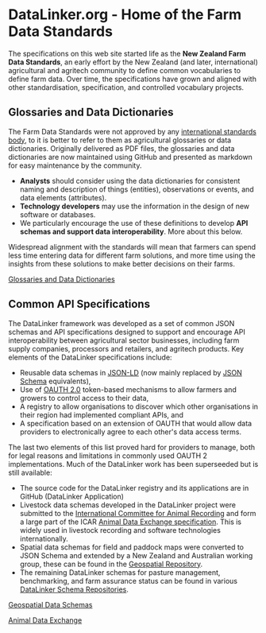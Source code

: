 # DataLinker.org - Home of the Farm Data Standards
  
The specifications on this web site started life as the **New Zealand Farm Data Standards**, an early effort by the New Zealand (and later, international) agricultural and agritech community to define common vocabularies to define farm data. Over time, the specifications have grown and aligned with other standardisation, specification, and controlled vocabulary projects. 

## Glossaries and Data Dictionaries
The Farm Data Standards were not approved by any [international standards body](https://en.wikipedia.org/wiki/Standards_organization), to it is better to refer to them as agricultural glossaries or data dictionaries. Originally delivered as PDF files, the glossaries and data dictionaries are now maintained using GitHub and presented as markdown for easy maintenance by the community.

* **Analysts** should consider using the data dictionaries for consistent naming and description of things (entities), observations or events, and data elements (attributes).
* **Technology developers** may use the information in the design of new software or databases.
* We particularly encourage the use of these definitions to develop **API schemas and support data interoperability**. More about this below.

Widespread alignment with the standards will mean that farmers can spend less time entering data for different farm solutions, and more time using the insights from these solutions to make better decisions on their farms.

<a href="https://www.datalinker.org/overview" class="btn" style="align-items:center">Glossaries and Data Dictionaries</a>

## Common API Specifications
The DataLinker framework was developed as a set of common JSON schemas and API specifications designed to support and encourage API interoperability between agricultural sector businesses, including farm supply companies, processors and retailers, and agritech products. Key elements of the DataLinker specifications include:
* Reusable data schemas in [JSON-LD](https://json-ld.org/) (now mainly replaced by [JSON Schema](https://json-schema.org/) equivalents),
* Use of [OAUTH 2.0](https://oauth.net/2/) token-based mechanisms to allow farmers and growers to control access to their data,
* A registry to allow organisations to discover which other organisations in their region had implemented compliant APIs, and
* A specification based on an extension of OAUTH that would allow data providers to electronically agree to each other's data access terms.

The last two elements of this list proved hard for providers to manage, both for legal reasons and limitations in commonly used OAUTH 2 implementations.
Much of the DataLinker work has been superseeded but is still available:
* The source code for the DataLinker registry and its applications are in GitHub (DataLinker Application)
* Livestock data schemas developed in the DataLinker project were submitted to the [International Committee for Animal Recording](https://www.icar.org/) and form a large part of the ICAR [Animal Data Exchange specification](https://github.com/adewg/ICAR). This is widely used in livestock recording and software technologies internationally.
* Spatial data schemas for field and paddock maps were converted to JSON Schema and extended by a New Zealand and Australian working group, these can be found in the [Geospatial Repository](https://github.com/Datalinker-Org/Geospatial).
* The remaining DataLinker schemas for pasture management, benchmarking, and farm assurance status can be found in various [DataLinker Schema Repositories](https://www.datalinker.org/schemas).

<a href="https://github.com/Datalinker-Org/Geospatial" class="btn" style="align-items:center">Geospatial Data Schemas</a>

<a href="https://github.com/adewg/ICAR" class="btn" style="align-items:center">Animal Data Exchange</a>
